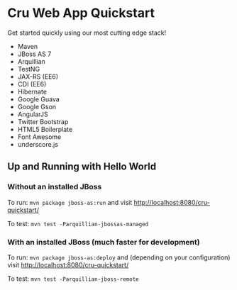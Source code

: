 # Cru Web App Quickstart

Get started quickly using our most cutting edge stack!

* Maven
* JBoss AS 7
* Arquillian
* TestNG
* JAX-RS (EE6)
* CDI (EE6)
* Hibernate
* Google Guava
* Google Gson
* AngularJS
* Twitter Bootstrap
* HTML5 Boilerplate
* Font Awesome
* underscore.js

## Up and Running with Hello World

### Without an installed JBoss

To run: `mvn package jboss-as:run` and visit <http://localhost:8080/cru-quickstart/>

To test: `mvn test -Parquillian-jbossas-managed`

### With an installed JBoss (much faster for development)

To run: `mvn package jboss-as:deploy` and (depending on your configuration) visit <http://localhost:8080/cru-quickstart/>

To test: `mvn test -Parquillian-jboss-remote`
